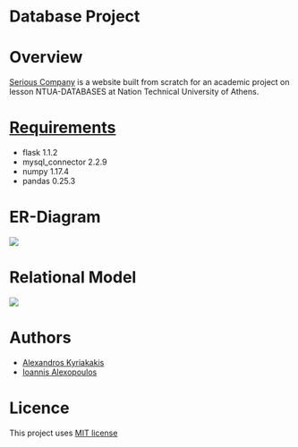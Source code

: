 # Database Project

# Overview
[Serious Company](ec2-3-23-63-204.us-east-2.compute.amazonaws.com:8587/) is a website built from scratch for an academic project on lesson NTUA-DATABASES at Nation Technical University of Athens.

# [Requirements](https://github.com/AlexandrosKyriakakis/DataBase/blob/master/requirements.txt)
- flask 1.1.2
- mysql_connector 2.2.9
- numpy 1.17.4
- pandas 0.25.3

# ER-Diagram
 ![](https://github.com/AlexandrosKyriakakis/DataBase/blob/master/img/er-diagram.png)

# Relational Model
![](https://github.com/AlexandrosKyriakakis/DataBase/blob/master/img/Relational_Model.png)

# Authors
- [Alexandros Kyriakakis](https://github.com/AlexandrosKyriakakis)
- [Ioannis Alexopoulos](https://github.com/galexo)

# Licence
This project uses [MIT license](https://github.com/AlexandrosKyriakakis/DataBase/blob/master/LICENCE)

